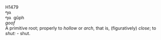 H1479  
גּוּף  
גּוּף ‎ gûph  
*goof*  
A primitive root; properly to *hollow* or *arch*, that is,
(figuratively) *close*; to *shut: -* shut.  
